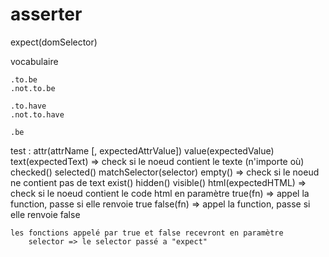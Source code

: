 asserter
========

expect(domSelector)

vocabulaire

    .to.be
    .not.to.be

    .to.have
    .not.to.have

    .be

test :
    attr(attrName [, expectedAttrValue])
    value(expectedValue)
    text(expectedText) => check si le noeud contient le texte (n'importe où)
    checked()
    selected()
    matchSelector(selector)
    empty() => check si le noeud ne contient pas de text
    exist()
    hidden()
    visible()
    html(expectedHTML) => check si le noeud contient le code html en paramètre
    true(fn) => appel la function, passe si elle renvoie true
    false(fn) => appel la function, passe si elle renvoie false

    les fonctions appelé par true et false recevront en paramètre
        selector => le selector passé a "expect"